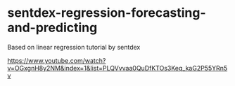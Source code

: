 # sentdex-regression-forecasting-and-predicting
Based on linear regression tutorial by sentdex

https://www.youtube.com/watch?v=OGxgnH8y2NM&index=1&list=PLQVvvaa0QuDfKTOs3Keq_kaG2P55YRn5v
